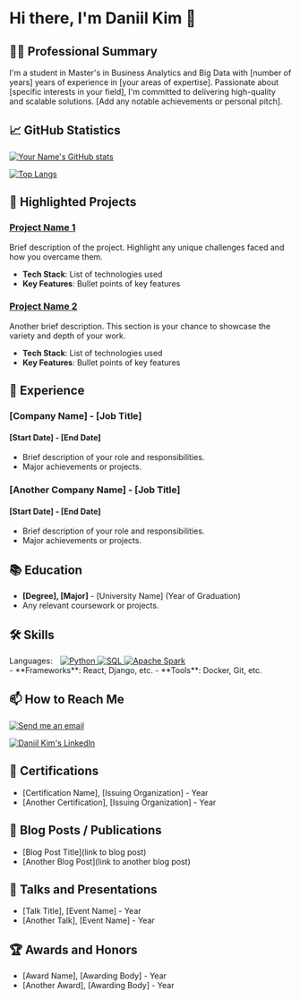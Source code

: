 # Hi there, I'm Daniil Kim 👋

## 👨‍💻 Professional Summary
I'm a student in Master's in Business Analytics and Big Data with [number of years] years of experience in [your areas of expertise]. Passionate about [specific interests in your field], I'm committed to delivering high-quality and scalable solutions. [Add any notable achievements or personal pitch].

## 📈 GitHub Statistics

[![Your Name's GitHub stats](https://github-readme-stats.vercel.app/api?username=yourusername&show_icons=true&theme=radical)](https://github.com/yourusername/github-readme-stats)

[![Top Langs](https://github-readme-stats.vercel.app/api/top-langs/?username=yourusername&layout=compact)](https://github.com/yourusername/github-readme-stats)

## 🌟 Highlighted Projects

### [Project Name 1](link-to-the-project)
Brief description of the project. Highlight any unique challenges faced and how you overcame them.

- **Tech Stack**: List of technologies used
- **Key Features**: Bullet points of key features

### [Project Name 2](link-to-the-project)
Another brief description. This section is your chance to showcase the variety and depth of your work.

- **Tech Stack**: List of technologies used
- **Key Features**: Bullet points of key features

## 💼 Experience

### [Company Name] - [Job Title]
#### [Start Date] - [End Date]
- Brief description of your role and responsibilities.
- Major achievements or projects.

### [Another Company Name] - [Job Title]
#### [Start Date] - [End Date]
- Brief description of your role and responsibilities.
- Major achievements or projects.

## 📚 Education

- **[Degree], [Major]** - [University Name] (Year of Graduation)
- Any relevant coursework or projects.

## 🛠 Skills
<div>
  <span style="margin-right: 10px;">Languages:</span>
  <a href="https://www.python.org" target="_blank">
    <img src="https://img.shields.io/badge/-Python-3776AB?style=for-the-badge&logo=python&logoColor=ffd343" alt="Python"/>
  </a>
  <a href="https://www.mysql.com/" target="_blank">
    <img src="https://img.shields.io/badge/-SQL-4479A1?style=for-the-badge&logo=mysql&logoColor=white" alt="SQL"/>
  </a>
  <a href="https://spark.apache.org/" target="_blank">
    <img src="https://img.shields.io/badge/-Spark-E25A1C?style=for-the-badge&logo=apachespark&logoColor=white" alt="Apache Spark"/>
  </a>
</div>
- **Frameworks**: React, Django, etc.
- **Tools**: Docker, Git, etc.

## 📫 How to Reach Me
<p>
  <a href="mailto:d.kim@student.ie.edu" target="_blank">
    <img src="https://img.shields.io/badge/Send%20me%20an%20email-%2333993C.svg?&style=for-the-badge&logo=gmail&logoColor=white" alt="Send me an email"/>
  </a>
</p>
<p>
  <a href="https://www.linkedin.com/in/daniilkim" target="_blank">
    <img src="https://img.shields.io/badge/Daniil%20Kim-%230A66C2.svg?&style=for-the-badge&logo=linkedin&logoColor=white" alt="Daniil Kim's LinkedIn"/>
  </a>
</p>

## 📄 Certifications
- [Certification Name], [Issuing Organization] - Year
- [Another Certification], [Issuing Organization] - Year

<!-- Optional sections -->
## 📖 Blog Posts / Publications
- [Blog Post Title](link to blog post)
- [Another Blog Post](link to another blog post)

## 🎤 Talks and Presentations
- [Talk Title], [Event Name] - Year
- [Another Talk], [Event Name] - Year

## 🏆 Awards and Honors
- [Award Name], [Awarding Body] - Year
- [Another Award], [Awarding Body] - Year

<!-- This is a comment in Markdown -->
